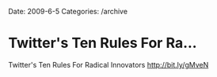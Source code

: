 Date: 2009-6-5
Categories: /archive

# Twitter's Ten Rules For Ra...

Twitter&#39;s Ten Rules For Radical Innovators <a href="http://bit.ly/gMveN" rel="nofollow">http://bit.ly/gMveN</a>
